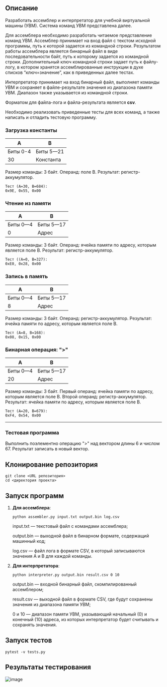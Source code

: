## Описание

Разработать ассемблер и интерпретатор для учебной виртуальной машины
(УВМ). Система команд УВМ представлена далее.

Для ассемблера необходимо разработать читаемое представление команд
УВМ. Ассемблер принимает на вход файл с текстом исходной программы, путь к
которой задается из командной строки. Результатом работы ассемблера является
бинарный файл в виде последовательности байт, путь к которому задается из
командной строки. Дополнительный ключ командной строки задает путь к файлу-
логу, в котором хранятся ассемблированные инструкции в духе списков
“ключ=значение”, как в приведенных далее тестах.

Интерпретатор принимает на вход бинарный файл, выполняет команды УВМ
и сохраняет в файле-результате значения из диапазона памяти УВМ. Диапазон
также указывается из командной строки.

Форматом для файла-лога и файла-результата является **csv**.

Необходимо реализовать приведенные тесты для всех команд, а также
написать и отладить тестовую программу.

### Загрузка константы

| А        | B         |
|----------|-----------|
| Биты 0-4 | Биты 5—21 |
| 30       | Константа |

Размер команды: 3 байт. Операнд: поле B. Результат: регистр-аккумулятор.

    Тест (A=30, B=684):
    0x9E, 0x55, 0x00

### Чтение из памяти

| А        | B         |
|----------|-----------|
| Биты 0—4 | Биты 5—17 |
| 0        | Адрес     |

Размер команды: 3 байт. Операнд: ячейка памяти по адресу, которым
является поле B. Результат: регистр-аккумулятор.

    Тест ((A=0, B=327):
    0xE0, 0x28, 0x00


### Запись в память

| A        | B         |
|----------|-----------|
| Биты 0—4 | Биты 5—17 |
| 8        | Адрес     |

Размер команды: 3 байт. Операнд: регистр-аккумулятор. Результат: ячейка
памяти по адресу, которым является поле B.

    Тест (A=8, B=168):
    0x08, 0x15, 0x00

### Бинарная операция: ">"

| A        | B         |
|----------|-----------|
| Биты 0—4 | Биты 5—17 |
| 20       | Адрес     |

Размер команды: 3 байт. Первый операнд: ячейка памяти по адресу, которым
является поле B. Второй операнд: регистр-аккумулятор. Результат: ячейка памяти
по адресу, которым является поле B.

    Тест (A=20, B=679):
    0xF4, 0x54, 0x00

---

### Тестовая программа
Выполнить поэлементно операцию ">" над вектором длины 6 и числом 67.
Результат записать в новый вектор.

## Клонирование репозитория
```
git clone <URL репозитория>
cd <директория проекта>
```

## Запуск программ

1. **Для ассемблера**:
   ```
   python assembler.py input.txt output.bin log.csv
   ```
    input.txt — текстовый файл с командами ассемблера;

    output.bin — выходной файл в бинарном формате, содержащий машинный код;

    log.csv — файл лога в формате CSV, в который записываются значения A и B для каждой команды.

2. **Для интерпретатора**:
   ```
   python interpreter.py output.bin result.csv 0 10
   ```
    output.bin — входной бинарный файл, скомпилированный ассемблером;

    result.csv — выходной файл в формате CSV, где будут сохранены значения из диапазона памяти УВМ;

    0 и 10 — диапазон памяти УВМ, указывающий начальный (0) и конечный (10) адреса, из которых интерпретатор будет считывать и сохранять значения.

## Запуск тестов 
```
pytest -v tests.py  
```

## Результаты тестирования
![image](https://github.com/user-attachments/assets/3f1bed72-313e-40f9-88ce-e7a7c1420a85)
